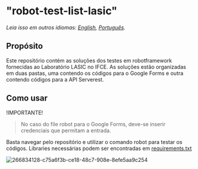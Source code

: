 # "robot-test-list-lasic"

_Leia isso em outros idiomas: [English](README.en.md), [Português](README.md)._

## Propósito
Este repositório contém as soluções dos testes em robotframework fornecidas ao Laboratório LASIC no IFCE. As soluções estão organizadas em duas pastas, uma contendo os códigos para o Google Forms e outra contendo códigos para a API Serverest.

## Como usar
!IMPORTANTE!
> No caso do file robot para o Google Forms, deve-se inserir credenciais que permitam a entrada.

Basta navegar pelo repositório e utilizar o comando robot para testar os códigos. Libraries necessárias podem ser encontradas em [requirements.txt](requirements.txt)

![266834128-c75a6f3b-ce18-48c7-908e-8efe5aa9c254](https://github.com/maripasa/test-list-lasic/assets/123270648/c25e0690-0630-4091-8b2b-f1e76476a96d)
